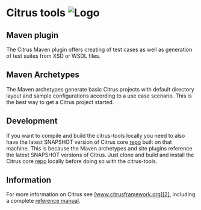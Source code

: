 Citrus tools ![Logo][1]
==============

Maven plugin
---------

The Citrus Maven plugin offers creating of test cases as well as generation of test suites from XSD or WSDL files.

Maven Archetypes
---------

The Maven archetypes generate basic Citrus projects with default directory layout and sample configurations according to a use case scenario. This is the
best way to get a Citrus project started.

Development
---------
If you want to compile and build the citrus-tools locally you need to also have the latest SNAPSHOT version of Citrus core [repo][4] built on that machine. This is because the Maven
archetypes and site plugins reference the latest SNAPSHOT versions of Citrus. Just clone and build and install the Citrus core [repo][4] locally before doing so with the citrus-tools.

Information
---------

For more information on Citrus see [www.citrusframework.org][2], including
a complete [reference manual][3].

 [1]: http://citrusframework.org/img/brand-logo.png "Citrus"
 [2]: http://citrusframework.org
 [3]: http://citrusframework.org/reference/html/
 [4]: https://github.com/citrusframework/citrus
